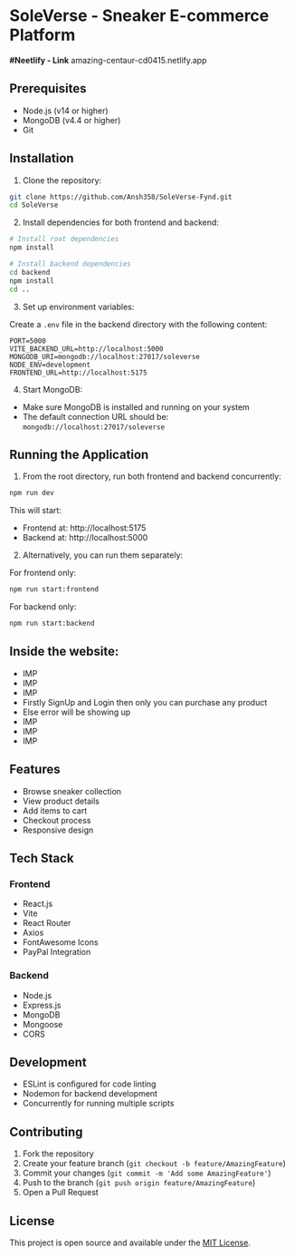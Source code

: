 # SoleVerse - Sneaker E-commerce Platform

**#Neetlify - Link**
amazing-centaur-cd0415.netlify.app

## Prerequisites

- Node.js (v14 or higher)
- MongoDB (v4.4 or higher)
- Git

## Installation

1. Clone the repository:
```bash
git clone https://github.com/Ansh358/SoleVerse-Fynd.git
cd SoleVerse
```

2. Install dependencies for both frontend and backend:
```bash
# Install root dependencies
npm install

# Install backend dependencies
cd backend
npm install
cd ..
```

3. Set up environment variables:

Create a `.env` file in the backend directory with the following content:
```env
PORT=5000
VITE_BACKEND_URL=http://localhost:5000
MONGODB_URI=mongodb://localhost:27017/soleverse
NODE_ENV=development
FRONTEND_URL=http://localhost:5175
```

4. Start MongoDB:
- Make sure MongoDB is installed and running on your system
- The default connection URL should be: `mongodb://localhost:27017/soleverse`

## Running the Application

1. From the root directory, run both frontend and backend concurrently:
```bash
npm run dev
```

This will start:
- Frontend at: http://localhost:5175
- Backend at: http://localhost:5000

2. Alternatively, you can run them separately:

For frontend only:
```bash
npm run start:frontend
```

For backend only:
```bash
npm run start:backend
```
## Inside the website:
- IMP
- IMP
- IMP
- Firstly SignUp and Login then only you can purchase any product
- Else error will be showing up
- IMP
- IMP
- IMP

## Features

- Browse sneaker collection
- View product details
- Add items to cart
- Checkout process
- Responsive design

## Tech Stack

### Frontend
- React.js
- Vite
- React Router
- Axios
- FontAwesome Icons
- PayPal Integration

### Backend
- Node.js
- Express.js
- MongoDB
- Mongoose
- CORS

## Development

- ESLint is configured for code linting
- Nodemon for backend development
- Concurrently for running multiple scripts

## Contributing

1. Fork the repository
2. Create your feature branch (`git checkout -b feature/AmazingFeature`)
3. Commit your changes (`git commit -m 'Add some AmazingFeature'`)
4. Push to the branch (`git push origin feature/AmazingFeature`)
5. Open a Pull Request

## License

This project is open source and available under the [MIT License](LICENSE).
